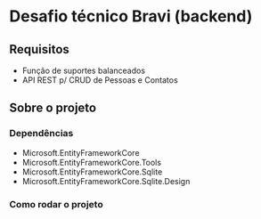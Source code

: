 # Desafio técnico Bravi (backend)

## Requisitos

-   Função de suportes balanceados
-   API REST p/ CRUD de Pessoas e Contatos

## Sobre o projeto

### Dependências

-   Microsoft.EntityFrameworkCore
-   Microsoft.EntityFrameworkCore.Tools
-   Microsoft.EntityFrameworkCore.Sqlite
-   Microsoft.EntityFrameworkCore.Sqlite.Design

### Como rodar o projeto
